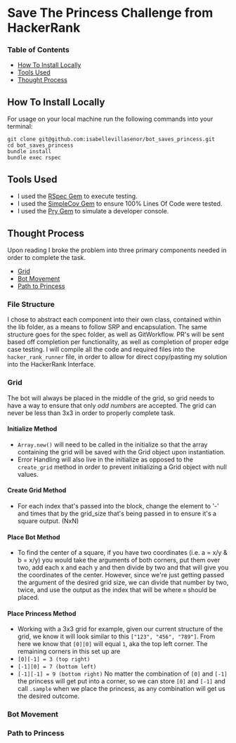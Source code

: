 # Save The Princess Challenge from HackerRank

### Table of Contents
- [How To Install Locally](#how-to-install-locally)
- [Tools Used](#tools-used)
- [Thought Process](#thought-process)


## How To Install Locally
For usage on your local machine run the following commands into your terminal:

```
git clone git@github.com:isabellevillasenor/bot_saves_princess.git
cd bot_saves_princess
bundle install
bundle exec rspec
```

## Tools Used

- I used the [RSpec Gem](https://rspec.info/) to execute testing.
- I used the [SimpleCov Gem](https://github.com/simplecov-ruby/simplecov) to ensure 100% Lines Of Code were tested.
- I used the [Pry Gem](https://github.com/pry/pry) to simulate a developer console.

## Thought Process
Upon reading I broke the problem into three primary components needed in order to complete the task.
- [Grid](#grid)
- [Bot Movement](#bot-movement)
- [Path to Princess](#path-to-princess)

### File Structure
I chose to abstract each component into their own class, contained within the lib folder, as a means to follow SRP and encapsulation. The same structure goes for the spec folder, as well as GitWorkflow. PR's will be sent based off completion per functionality, as well as completion of proper edge case testing. I will compile all the code and required files into the `hacker_rank_runner` file, in order to allow for direct copy/pasting my solution into the HackerRank Interface. 

### Grid
The bot will always be placed in the middle of the grid, so grid needs to have a way to ensure that only *odd numbers* are accepted. The grid can never be less than 3x3 in order to properly complete task. 
#### Initialize Method
- `Array.new()` will need to be called in the initialize so that the array containing the grid will be saved with the Grid object upon instantiation. 
- Error Handling will also live in the initialize as opposed to the `create_grid` method in order to prevent initializing a Grid object with null values.
#### Create Grid Method
- For each index that's passed into the block, change the element to '-' and times that by the grid_size that's being passed in to ensure it's a square output. (NxN)

#### Place Bot Method
- To find the center of a square, if you have two coordinates (i.e. a = x/y & b = x/y) you would take the arguments of both corners, put them over two, add each x and each y and then divide by two and that will give you the coordinates of the center. However, since we're just getting passed the argument of the desired grid size, we can divide that number by two, twice, and use the output as the index that will be where `m` should be placed.

#### Place Princess Method
- Working with a 3x3 grid for example, given our current structure of the grid, we know it will look similar to this `["123", "456", "789"]`. From here we know that `[0][0]` will equal `1`, aka the top left corner. The remaining corners in this set up are 
- `[0][-1] = 3 (top right)` 
- `[-1][0] = 7 (bottom left)`
- `[-1][-1] = 9 (bottom right)`
No matter the combination of `[0]` and `[-1]` the princess will get put into a corner, so we can store `[0]` and `[-1]` and call `.sample` when we place the princess, as any combination will get us the desired outcome. 
### Bot Movement

### Path to Princess

